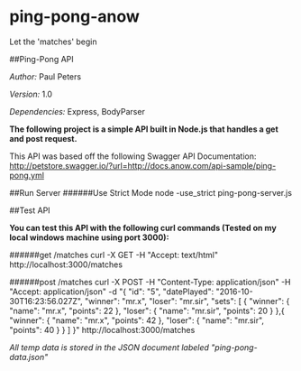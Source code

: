 # ping-pong-anow
Let the 'matches' begin

##Ping-Pong API

*Author:* Paul Peters

*Version:* 1.0

*Dependencies:* Express, BodyParser

**The following project is a simple API built in Node.js that handles a get and post request.**

This API was based off the following Swagger API Documentation: http://petstore.swagger.io/?url=http://docs.anow.com/api-sample/ping-pong.yml

##Run Server
######Use Strict Mode
node -use_strict ping-pong-server.js


##Test API

**You can test this API with the following curl commands (Tested on my local windows machine using port 3000):**

######get /matches
curl -X GET -H "Accept: text/html" http://localhost:3000/matches

######post /matches
curl -X POST -H "Content-Type: application/json" -H "Accept: application/json" -d "{ \"id\": \"5\", \"datePlayed\": \"2016-10-30T16:23:56.027Z\", \"winner\": \"mr.x\", \"loser\": \"mr.sir\", \"sets\": [ { \"winner\": { \"name\": \"mr.x\", \"points\": 22 }, \"loser\": { \"name\": \"mr.sir\", \"points\": 20 } },{ \"winner\": { \"name\": \"mr.x\", \"points\": 42 }, \"loser\": { \"name\": \"mr.sir\", \"points\": 40 } } ] }" http://localhost:3000/matches

*All temp data is stored in the JSON document labeled "ping-pong-data.json"*
